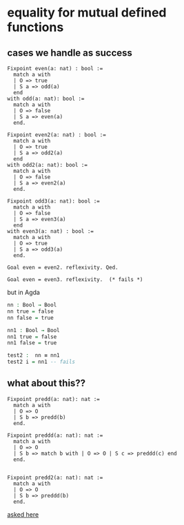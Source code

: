 

# equality for mutual defined functions


## cases we handle as success

```coq
Fixpoint even(a: nat) : bool := 
  match a with
  | O => true
  | S a => odd(a)
  end
with odd(a: nat): bool := 
  match a with 
  | O => false
  | S a => even(a)
  end.

Fixpoint even2(a: nat) : bool := 
  match a with
  | O => true
  | S a => odd2(a)
  end
with odd2(a: nat): bool := 
  match a with 
  | O => false
  | S a => even2(a)
  end.

Fixpoint odd3(a: nat): bool := 
  match a with 
  | O => false
  | S a => even3(a)
  end
with even3(a: nat) : bool := 
  match a with
  | O => true
  | S a => odd3(a)
  end.

Goal even = even2. reflexivity. Qed.

Goal even = even3. reflexivity.  (* fails *)
```

but in Agda

```Agda
nn : Bool → Bool
nn true = false
nn false = true

nn1 : Bool → Bool
nn1 true = false
nn1 false = true

test2 :  nn ≡ nn1
test2 i = nn1 -- fails
```

## what about this??

```Coq
Fixpoint predd(a: nat): nat := 
  match a with
  | O => O
  | S b => predd(b)
  end.

Fixpoint preddd(a: nat): nat := 
  match a with
  | O => O
  | S b => match b with | O => O | S c => preddd(c) end
  end.


Fixpoint predd2(a: nat): nat := 
  match a with
  | O => O
  | S b => preddd(b)
  end.
```

[asked here](https://cstheory.stackexchange.com/questions/42371/definitional-equality-of-recursive-function-definition-by-infinite-unfolding)